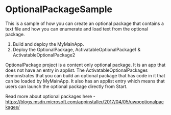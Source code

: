 # OptionalPackageSample
This is a sample of how you can create an optional package that contains a text file and how you can enumerate and load text from the optional package.

1. Build and deploy the MyMainApp. 
2. Deploy the OptionalPackage, ActivatableOptionalPackage1 & ActivatableOptionalPackage2

OptionalPackage project is a content only optional package. It is an app that does not have an entry in applist. The ActivatableOptionalPackages demonstrates that you can build an optional package that has code in it that can be loaded by MyMainApp. It also has an applist entry which means that users can launch the optional package directly from Start. 

Read more about optional packages here - https://blogs.msdn.microsoft.com/appinstaller/2017/04/05/uwpoptionalpackages/
